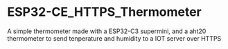 # ESP32-CE_HTTPS_Thermometer
A simple thermometer made with a ESP32-C3 supermini, and a aht20 thermometer to send tenperature and humidity to a IOT server over HTTPS
